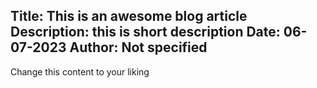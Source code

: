 Title: This is an awesome blog article
Description: this is short description
Date: 06-07-2023
Author: Not specified
---
Change this content to your liking
